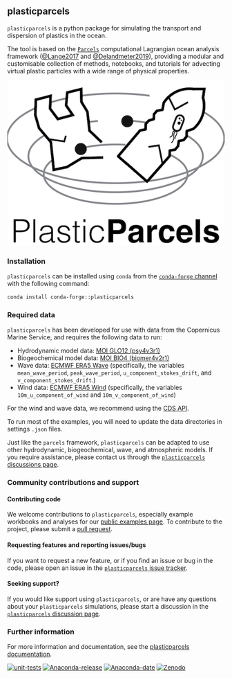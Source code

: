 ## plasticparcels
`plasticparcels` is a python package for simulating the transport and dispersion of plastics in the ocean.

The tool is based on the [`Parcels`](https://oceanparcels.org/) computational Lagrangian ocean analysis framework ([@Lange2017](http://dx.doi.org/10.5194/gmd-10-4175-2017) and [@Delandmeter2019](http://dx.doi.org/10.5194/gmd-12-3571-2019)), providing a modular and customisable collection of methods, notebooks, and tutorials for advecting virtual plastic particles with a wide range of physical properties.

![plasticparcels](docs/_static/plasticparcelslogo.png)

### Installation

`plasticparcels` can be installed using `conda` from the [`conda-forge` channel](https://anaconda.org/conda-forge/plasticparcels) with the following command:

```bash
conda install conda-forge::plasticparcels
```

### Required data

`plasticparcels` has been developed for use with data from the Copernicus Marine Service, and requires the following data to run:

* Hydrodynamic model data: [MOI GLO12 (psy4v3r1)](https://www.mercator-ocean.eu/en/solutions-expertise/accessing-digital-data/product-details/?offer=4217979b-2662-329a-907c-602fdc69c3a3&system=d35404e4-40d3-59d6-3608-581c9495d86a)
* Biogeochemical model data: [MOI BIO4 (biomer4v2r1)](https://www.mercator-ocean.eu/en/solutions-expertise/accessing-digital-data/product-details/?offer=8d0c01f3-81c7-0a59-0d06-602fdf63c5b6&system=dc40b324-7de7-0732-880b-5d9dcf7d344a)
* Wave data: [ECMWF ERA5 Wave](https://cds.climate.copernicus.eu/cdsapp#!/dataset/reanalysis-era5-single-levels) (specifically, the variables `mean_wave_period`, `peak_wave_period`, `u_component_stokes_drift`, and `v_component_stokes_drift`.)
* Wind data: [ECMWF ERA5 Wind](https://cds.climate.copernicus.eu/cdsapp#!/dataset/reanalysis-era5-single-levels) (specifically, the variables `10m_u_component_of_wind` and `10m_v_component_of_wind`)

For the wind and wave data, we recommend using the [CDS API](https://cds.climate.copernicus.eu/api-how-to).

To run most of the examples, you will need to update the data directories in settings `.json` files.

Just like the `parcels` framework, `plasticparcels` can be adapted to use other hydrodynamic, biogeochemical, wave, and atmospheric models. If you require assistance, please contact us through the [`plasticparcels` discussions page](https://github.com/OceanParcels/plasticparcels/discussions).

### Community contributions and support
#### Contributing code
We welcome contributions to `plasticparcels`, especially example workbooks and analyses for our [public examples page](https://plastic.oceanparcels.org/en/latest/examples.html). To contribute to the project, please submit a [pull request](https://github.com/OceanParcels/plasticparcels/pulls).

#### Requesting features and reporting issues/bugs
If you want to request a new feature, or if you find an issue or bug in the code, please open an issue in the [`plasticparcels` issue tracker](https://github.com/OceanParcels/plasticparcels/issues).

#### Seeking support?
If you would like support using `plasticparcels`, or are have any questions about your `plasticparcels` simulations, please start a discussion in the [`plasticparcels` discussion page](https://github.com/OceanParcels/plasticparcels/discussions).




### Further information
For more information and documentation, see the [plasticparcels documentation](https://plastic.oceanparcels.org/).

[![unit-tests](https://github.com/OceanParcels/plasticparcels/actions/workflows/unit_tests.yml/badge.svg)](https://github.com/OceanParcels/plasticparcels/actions/workflows/unit_tests.yml)
[![Anaconda-release](https://anaconda.org/conda-forge/plasticparcels/badges/version.svg)](https://anaconda.org/conda-forge/plasticparcels/)
[![Anaconda-date](https://anaconda.org/conda-forge/plasticparcels/badges/latest_release_date.svg)](https://anaconda.org/conda-forge/plasticparcels/)
[![Zenodo](https://zenodo.org/badge/DOI/10.5281/zenodo.11388383.svg)](https://doi.org/10.5281/zenodo.11388383)
